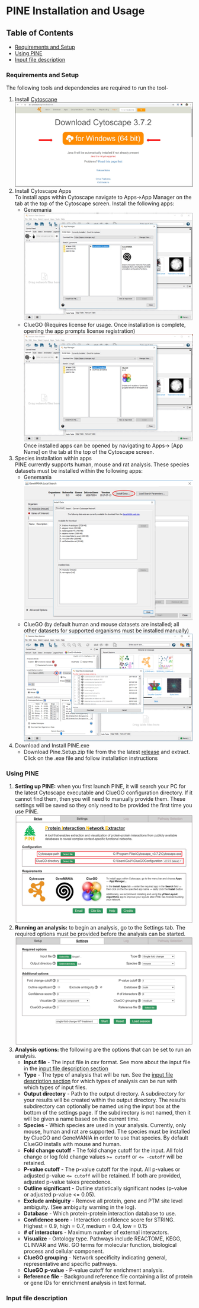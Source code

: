 # PINE Installation and Usage

## Table of Contents
- [Requirements and Setup](#requirements-and-setup)
- [Using PINE](#using-pine)
- [Input file description](#input-file-description)

### Requirements and Setup
The following tools and dependencies are required to run the tool-
1. Install [Cytoscape](https://cytoscape.org/download.html)\
   ![Cytoscape](Image/cytoscape.jpg)
1. Install Cytoscape Apps\
   To install apps within Cytoscape navigate to Apps->App Manager on the tab at the top of the Cytoscape screen. Install the following apps:
   - Genemania
     ![Genemania installation](Image/genemania.jpg)
   - ClueGO (Requires license for usage. Once installation is complete, opening the app prompts license registration)
     ![ClueGO installation](Image/cluego.jpg)
     Once installed apps can be opened by navigating to Apps-> [App Name] on the tab at the top of the Cytoscape screen.
1. Species installation within apps\
   PINE currently supports human, mouse and rat analysis. These species datasets must be installed within the following apps:
   - Genemania
     ![Genemania species installation](Image/genemania-species-install.jpg)
   - ClueGO (by default human and mouse datasets are installed; all other datasets for supported organisms must be installed manually)
     ![ClueGO species installation](Image/cluego-species-install.jpg)
1. Download and Install PINE.exe
   - Download Pine.Setup.zip file from the the latest [release](https://github.com/Niveda-S/PINE/releases) and extract. Click on the .exe file and follow installation instructions

### Using PINE
1. **Setting up PINE:** when you first launch PINE, it will search your PC for the latest Cytoscape executable and ClueGO configuration directory. If it cannot find them, then you will need to manually provide them.  These settings will be saved so they only need to be provided the first time you use PINE.
   ![PINE setup usage](Image/pine-usage-setup-1.png)
1. **Running an analysis:** to begin an analysis, go to the Settings tab.  The required options must be provided before the analysis can be started.
   ![PINE setup usage](Image/pine-usage-settings-1.png)
1. **Analysis options:** the following are the options that can be set to run an analysis.
   - **Input file** - The input file in csv format. See more about the input file in the [input file description section](#input-file-description)
   - **Type** - The type of analysis that will be run. See the [input file description section](#input-file-description) for which types of analysis can be run with which types of input files.
   - **Output directory** - Path to the output directory. A subdirectory for your results will be created within the output directory. The results subdirectory can optionally be named using the input box at the bottom of the settings page. If the subdirectory is not named, then it will be given a name based on the current time.
   - **Species** - Which species are used in your analysis. Currently, only mouse, human and rat are supported. The species must be installed by ClueGO and GeneMANIA in order to use that species. By default ClueGO installs with mouse and human.
   - **Fold change cutoff** - The fold change cutoff for the input. All fold change or log fold change values `>= cutoff` or `<= -cutoff` will be retained.
   - **P-value cutoff** - The p-value cutoff for the input. All p-values or adjusted p-value `<= cutoff` will be retained. If both are provided, adjusted p-value takes precedence.
   - **Outline significant** - Outline statistically significant nodes (p-value or adjusted p-value <= 0.05).
   - **Exclude ambiguity** - Remove all protein, gene and PTM site level ambiguity. (See ambiguity warning in the log).
   - **Database** - Which protein-protein interaction database to use.
   - **Confidence score** - Interaction confidence score for STRING. Highest = 0.9, high = 0.7, medium = 0.4, low = 0.15
   - **# of interactors** - Maximum number of external interactors.
   - **Visualize** - Ontology type. Pathways include REACTOME, KEGG, CLINVAR and Wiki. GO terms for molecular function, biological process and cellular component.
   - **ClueGO grouping** - Network specificity indicating general, representative and specific pathways.
   - **ClueGO p-value** - P-value cutoff for enrichment analysis.
   - **Reference file** - Background reference file containing a list of protein or gene IDs for enrichment analysis in text format.

### Input file description